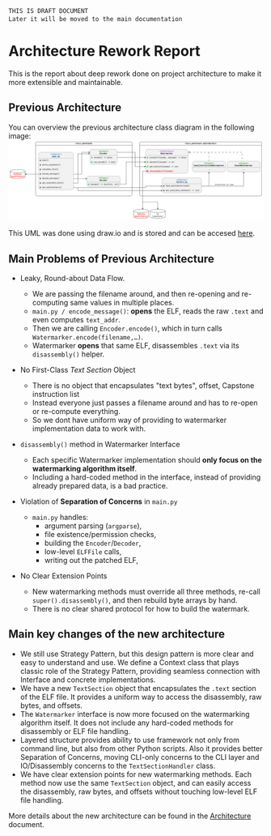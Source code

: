 ```text
THIS IS DRAFT DOCUMENT
Later it will be moved to the main documentation
```

# Architecture Rework Report

This is the report about deep rework done on project architecture to make it more extensible and maintainable.

## Previous Architecture

You can overview the previous architecture class diagram in the following image:
![Previous Architecture](./pics/Watermark_old.png)

This UML was done using draw.io and is stored and can be accesed [here](./Watermark_old.drawio).

## Main Problems of Previous Architecture

- Leaky, Round-about Data Flow.
  - We are passing the filename around, and then re-opening and re-computing same values in multiple places.
  - `main.py / encode_message()`: **opens** the ELF, reads the raw `.text` and even computes `text_addr`.
  - Then we are calling `Encoder.encode()`, which in turn calls `Watermarker.encode(filename,…)`.
  - Watermarker **opens** that same ELF, disassembles `.text` via its `disassembly()` helper.

- No First-Class _Text Section_ Object
  - There is no object that encapsulates "text bytes", offset, Capstone instruction list
  - Instead everyone just passes a filename around and has to re-open or re-compute everything.
  - So we dont have uniform way of providing to watermarker implementation data to work with.

- `disassembly()` method in Watermarker Interface
  - Each specific Watermarker implementation should **only focus on the watermarking algorithm itself**.
  - Including a hard-coded method in the interface, instead of providing already prepared data, is a bad practice.

- Violation of **Separation of Concerns** in `main.py`
  - `main.py` handles:
    - argument parsing (`argparse`),
    - file existence/permission checks,
    - building the `Encoder`/`Decoder`,
    - low-level `ELFFile` calls,
    - writing out the patched ELF,

- No Clear Extension Points
  - New watermarking methods must override all three methods, re-call `super().disassembly()`, and then rebuild byte arrays by hand.
  - There is no clear shared protocol for how to build the watermark.

## Main key changes of the new architecture

- We still use Strategy Pattern, but this design pattern is more clear and easy to understand and use. We define a Context class that plays classic role of the Strategy Pattern, providing seamless connection with Interface and concrete implementations.
- We have a new `TextSection` object that encapsulates the `.text` section of the ELF file. It provides a uniform way to access the disassembly, raw bytes, and offsets.
- The `Watermarker` interface is now more focused on the watermarking algorithm itself. It does not include any hard-coded methods for disassembly or ELF file handling.
- Layered structure provides ability to use framework not only from command line, but also from other Python scripts. Also it provides better Separation of Concerns, moving CLI-only concerns to the CLI layer and IO/Disassembly concerns to the `TextSectionHandler` class.
- We have clear extension points for new watermarking methods. Each method now use the same `TextSection` object, and can easily access the disassembly, raw bytes, and offsets without touching low-level ELF file handling.

More details about the new architecture can be found in the [Architecture](./Architecture.md) document.
